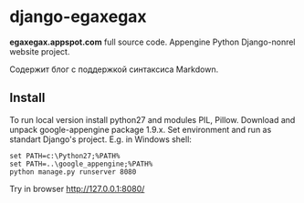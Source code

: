 django-egaxegax
===============

**egaxegax.appspot.com** full source code. Appengine Python Django-nonrel website project.

Содержит блог с поддержкой синтаксиса Markdown.

## Install

To run local version install python27 and modules PIL, Pillow.
Download and unpack google-appengine package 1.9.x. 
Set environment and run as standart Django's project. E.g. in Windows shell:

    set PATH=c:\Python27;%PATH%
    set PATH=..\google_appengine;%PATH%
    python manage.py runserver 8080

Try in browser http://127.0.0.1:8080/
